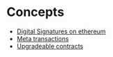 # Concepts

- [Digital Signatures on ethereum](./digital-signature-on-ethereum/README.md)
- [Meta transactions](./meta-transactions/README.md)
- [Upgradeable contracts](./upgradeable-contracts/readme.md)
